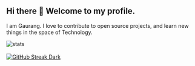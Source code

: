 ## Hi there 👋 Welcome to my profile.

I am Gaurang. I love to contribute to open source projects, and learn new things in the space of Technology. 

  ![stats](https://github-readme-stats.vercel.app/api?username=demonkillerr&show_icons=true&title_color=ffffff&icon_color=bb2acf&text_color=daf7dc&bg_color=151515&include_all_commits=1)
  <br><br>
  [![GitHub Streak Dark](https://streak-stats.demolab.com?user=demonkillerr&theme=radical)](https://git.io/streak-stats)


<!--
**demonkillerr/demonkillerr** is a ✨ _special_ ✨ repository because its `README.md` (this file) appears on your GitHub profile.

Here are some ideas to get you started:

- 🔭 I’m currently working on ...
- 🌱 I’m currently learning ...
- 👯 I’m looking to collaborate on ...
- 🤔 I’m looking for help with ...
- 💬 Ask me about ...
- 📫 How to reach me: ...
- 😄 Pronouns: ...
- ⚡ Fun fact: ...
-->
